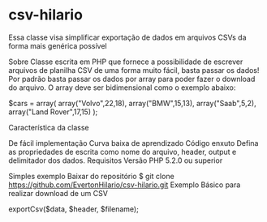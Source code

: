 # csv-hilario
Essa classe visa simplificar exportação de dados em arquivos CSVs da forma mais genérica possível


Sobre
Classe escrita em PHP que fornece a possibilidade de escrever arquivos de planilha CSV de uma forma muito fácil, basta passar os dados! 
Por padrão basta passar os dados por array para poder fazer o download do arquivo. O array deve ser bidimensional como o exemplo abaixo:

$cars = array(
    array("Volvo",22,18),
    array("BMW",15,13),
    array("Saab",5,2),
    array("Land Rover",17,15)
);

Característica da classe

De fácil implementação
Curva baixa de aprendizado
Código enxuto
Defina as propriedades de escrita como nome do arquivo, header, output e delimitador dos dados.
Requisitos
Versão PHP 5.2.0 ou superior

Simples exemplo
Baixar do repositório
$ git clone https://github.com/EvertonHilario/csv-hilario.git
Exemplo Básico para realizar download de um CSV
<?php
require ‘ExportCsv.php';
$mail = new ExportCsv;

$data = array(
    array("Volvo","green",17),
    array("BMW","yelow",13),
    array("Saab","blue",07),
    array("Land Rover","red",15)
);

$header = array("nome", "cor", "ano");
$filename = "test-file”;
$csv->exportCsv($data, $header, $filename);
